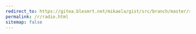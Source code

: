 ```yaml
---
redirect_to: https://gitea.blesmrt.net/mikaela/gist/src/branch/master/radio/uri.csv
permalink: /r/radio.html
sitemap: false
---
```

